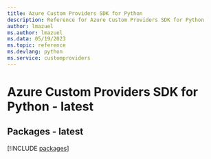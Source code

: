```yaml
---
title: Azure Custom Providers SDK for Python
description: Reference for Azure Custom Providers SDK for Python
author: lmazuel
ms.author: lmazuel
ms.data: 05/19/2023
ms.topic: reference
ms.devlang: python
ms.service: customproviders
---
```

# Azure Custom Providers SDK for Python - latest
## Packages - latest
[!INCLUDE [packages](custom-providers-index.md)]